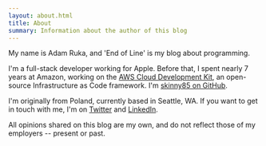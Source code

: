 ```yaml
---
layout: about.html
title: About
summary: Information about the author of this blog
---
```


My name is Adam Ruka, and 'End of Line' is my blog about programming.

I'm a full-stack developer working for Apple.
Before that, I spent nearly 7 years at Amazon,
working on the [AWS Cloud Development Kit](https://github.com/aws/aws-cdk),
an open-source Infrastructure as Code framework.
I'm [skinny85 on GitHub](https://github.com/skinny85).

I'm originally from Poland, currently based in Seattle, WA.
If you want to get in touch with me, I'm on [Twitter](https://twitter.com/adam_ruka) and
[LinkedIn](https://www.linkedin.com/in/adamruka).

All opinions shared on this blog are my own,
and do not reflect those of my employers -- present or past.
